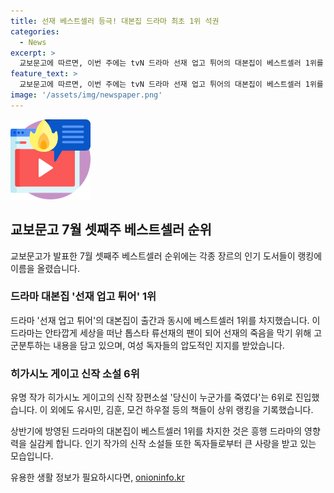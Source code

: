 ```yaml
---
title: 선재 베스트셀러 등극! 대본집 드라마 최초 1위 석권
categories:
  - News
excerpt: >
  교보문고에 따르면, 이번 주에는 tvN 드라마 선재 업고 튀어의 대본집이 베스트셀러 1위를 차지했다. 또한, 히가시노 게이고의 신작 소설도 6위로 진입했다. 이 드라마는 톱스타의 팬이 세상을 바꾸기 위해 노력하는 내용으로, 여성 독자들의 뜨거운 관심을 끌었다. 같은 주에는 유시민, 김훈, 모건 하우절의 작품들도 상위권에 올랐다. 
feature_text: >
  교보문고에 따르면, 이번 주에는 tvN 드라마 선재 업고 튀어의 대본집이 베스트셀러 1위를 차지했다. 또한, 히가시노 게이고의 신작 소설도 6위로 진입했다. 이 드라마는 톱스타의 팬이 세상을 바꾸기 위해 노력하는 내용으로, 여성 독자들의 뜨거운 관심을 끌었다. 같은 주에는 유시민, 김훈, 모건 하우절의 작품들도 상위권에 올랐다. 
image: '/assets/img/newspaper.png'
---
```


<p><img src="/assets/img/news.png" alt="rentncar 속보" /></p>

<h2 data-ke-size="size26">교보문고 7월 셋째주 베스트셀러 순위</h2>

<p>교보문고가 발표한 7월 셋째주 베스트셀러 순위에는 각종 장르의 인기 도서들이 랭킹에 이름을 올렸습니다.</p>

<h3>드라마 대본집 '선재 업고 튀어' 1위</h3>

<p>드라마 '선재 업고 튀어'의 대본집이 출간과 동시에 베스트셀러 1위를 차지했습니다. 
이 드라마는 안타깝게 세상을 떠난 톱스타 류선재의 팬이 되어 선재의 죽음을 막기 위해 고군분투하는 내용을 담고 있으며, 여성 독자들의 압도적인 지지를 받았습니다.</p>

<h3>히가시노 게이고 신작 소설 6위</h3>

<p>유명 작가 히가시노 게이고의 신작 장편소설 '당신이 누군가를 죽였다'는 6위로 진입했습니다. 
이 외에도 유시민, 김훈, 모건 하우절 등의 책들이 상위 랭킹을 기록했습니다.</p>

<p>상반기에 방영된 드라마의 대본집이 베스트셀러 1위를 차지한 것은 흥행 드라마의 영향력을 실감케 합니다. 인기 작가의 신작 소설들 또한 독자들로부터 큰 사랑을 받고 있는 모습입니다.</p>
유용한 생활 정보가 필요하시다면, <a href="https://onioninfo.kr" rel="dofollow">onioninfo.kr</a>


